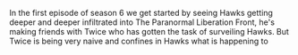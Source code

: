 In the first episode of season 6 we get started by seeing Hawks getting deeper and deeper infiltrated into The Paranormal Liberation Front, he's making friends with Twice who has gotten the task of surveiling Hawks. But Twice is being very naive and confines in Hawks what is happening to 